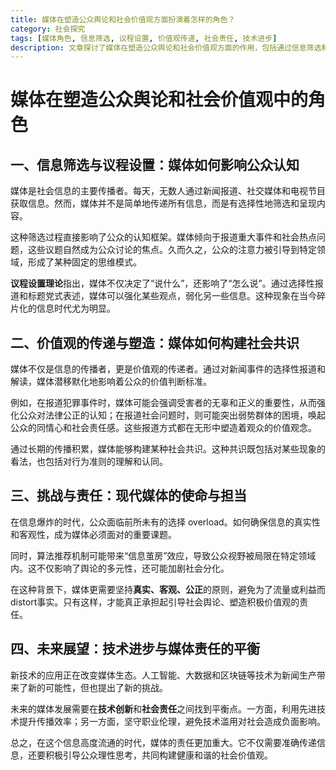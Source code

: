 ```yaml
---
title: 媒体在塑造公众舆论和社会价值观方面扮演着怎样的角色？
category: 社会探究
tags: [媒体角色, 信息筛选, 议程设置, 价值观传递, 社会责任, 技术进步]
description: 文章探讨了媒体在塑造公众舆论和社会价值观方面的作用，包括通过信息筛选和议程设置影响公众认知，以及传递和塑造社会共识的价值观。同时讨论了现代媒体面临的挑战与责任，强调了在技术进步的背景下，媒体需要在创新与社会责任之间找到平衡，以促进健康和谐的社会价值观的形成。
---
```

# 媒体在塑造公众舆论和社会价值观中的角色

## 一、信息筛选与议程设置：媒体如何影响公众认知

媒体是社会信息的主要传播者。每天，无数人通过新闻报道、社交媒体和电视节目获取信息。然而，媒体并不是简单地传递所有信息，而是有选择性地筛选和呈现内容。

这种筛选过程直接影响了公众的认知框架。媒体倾向于报道重大事件和社会热点问题，这些议题自然成为公众讨论的焦点。久而久之，公众的注意力被引导到特定领域，形成了某种固定的思维模式。

**议程设置理论**指出，媒体不仅决定了“说什么”，还影响了“怎么说”。通过选择性报道和标题党式表述，媒体可以强化某些观点，弱化另一些信息。这种现象在当今碎片化的信息时代尤为明显。

## 二、价值观的传递与塑造：媒体如何构建社会共识

媒体不仅是信息的传播者，更是价值观的传递者。通过对新闻事件的选择性报道和解读，媒体潜移默化地影响着公众的价值判断标准。

例如，在报道犯罪事件时，媒体可能会强调受害者的无辜和正义的重要性，从而强化公众对法律公正的认知；在报道社会问题时，则可能突出弱势群体的困境，唤起公众的同情心和社会责任感。这些报道方式都在无形中塑造着观众的价值观念。

通过长期的传播积累，媒体能够构建某种社会共识。这种共识既包括对某些现象的看法，也包括对行为准则的理解和认同。

## 三、挑战与责任：现代媒体的使命与担当

在信息爆炸的时代，公众面临前所未有的选择 overload。如何确保信息的真实性和客观性，成为媒体必须面对的重要课题。

同时，算法推荐机制可能带来“信息茧房”效应，导致公众视野被局限在特定领域内。这不仅影响了舆论的多元性，还可能加剧社会分化。

在这种背景下，媒体更需要坚持**真实、客观、公正**的原则，避免为了流量或利益而 distort事实。只有这样，才能真正承担起引导社会舆论、塑造积极价值观的责任。

## 四、未来展望：技术进步与媒体责任的平衡

新技术的应用正在改变媒体生态。人工智能、大数据和区块链等技术为新闻生产带来了新的可能性，但也提出了新的挑战。

未来的媒体发展需要在**技术创新**和**社会责任**之间找到平衡点。一方面，利用先进技术提升传播效率；另一方面，坚守职业伦理，避免技术滥用对社会造成负面影响。

总之，在这个信息高度流通的时代，媒体的责任更加重大。它不仅需要准确传递信息，还要积极引导公众理性思考，共同构建健康和谐的社会价值观。